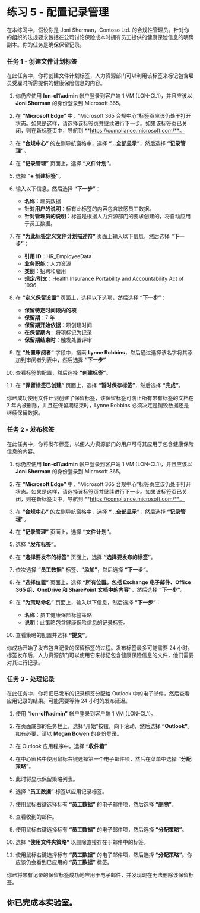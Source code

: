 ﻿# 练习 5 - 配置记录管理

在本练习中，假设你是 Joni Sherman，Contoso Ltd. 的合规性管理员。针对你的组织的法规要求包括在公司讨论保险成本时拥有员工提供的健康保险信息的明确副本。你的任务是确保保留记录。

### 任务 1 - 创建文件计划标签

在此任务中，你将创建文件计划标签，人力资源部门可以利用该标签来标记包含雇员受雇时所需提供的健康保险信息的内容。

1. 你仍应使用 **lon-cl1\admin** 帐户登录到客户端 1 VM (LON-CL1)，并且应该以 **Joni Sherman** 的身份登录到 Microsoft 365。 

2. 在 **“Microsoft Edge”** 中，“Microsoft 365 合规中心”标签页应该仍处于打开状态。如果是这样，请选择该标签页并继续进行下一步。如果该标签页已关闭，则在新标签页中，导航到 **https://compliance.microsoft.com/**。 

3. 在 **“合规中心”** 的左侧导航窗格中，选择 **“...全部显示”**，然后选择 **“记录管理”**。

4. 在 **“记录管理”** 页面上，选择 **“文件计划”**。

5. 选择 **“+ 创建标签”**。

6. 输入以下信息，然后选择 **“下一步”**：
    - **名称**：雇员数据
    - **针对用户的说明**：标有此标签的内容包含敏感员工数据。
    - **针对管理员的说明**：标签是根据人力资源部门的要求创建的，将自动应用于员工数据。

7. 在 **“为此标签定义文件计划描述符”** 页面上输入以下信息，然后选择 **“下一步”**：

    - **引用 ID**：HR_EmployeeData
    - **业务职能**：人力资源
    - **类别**：招聘和雇用
    - **规定/引文**：Health Insurance Portability and Accountability Act of 1996

8. 在 **“定义保留设置”** 页面上，选择以下选项，然后选择 **“下一步”**：
    - **保留特定时间段内的项**
    - **保留期**：7 年
    - **保留期开始依据**：项创建时间
    - **在保留期内**：将项标记为记录
    - **保留期结束时**：触发处置评审

9. 在 **“处置审阅者”** 字段中，搜索 **Lynne Robbins**，然后通过选择该名字将其添加到审阅者列表中，然后选择 **“下一步”**

10. 查看标签的配置，然后选择 **“创建标签”**。

11. 在 **“保留标签已创建”** 页面上，选择 **“暂时保存标签”**，然后选择 **“完成”**。

你已成功使用文件计划创建了保留标签，该保留标签可防止所有带有标签的文档在 7 年内被删除，并且在保留期结束时，Lynne Robbins 必须决定是销毁数据还是继续保留数据。

### 任务 2 - 发布标签

在此任务中，你将发布标签，以便人力资源部门的用户可将其应用于包含健康保险信息的内容。  

1. 你仍应使用 **lon-cl1\admin** 帐户登录到客户端 1 VM (LON-CL1)，并且应该以 **Joni Sherman** 的身份登录到 Microsoft 365。 

2. 在 **“Microsoft Edge”** 中，“Microsoft 365 合规中心”标签页应该仍处于打开状态。如果是这样，请选择该标签页并继续进行下一步。如果该标签页已关闭，则在新标签页中，导航到 **https://compliance.microsoft.com/**。 

3. 在 **“合规中心”** 的左侧导航窗格中，选择 **“...全部显示”**，然后选择 **“记录管理”**。

4. 在 **“记录管理”** 页面上，选择 **“文件计划”**。

5. 选择 **“发布标签”**。

6. 在 **“选择要发布的标签”** 页面上，选择 **“选择要发布的标签”**。

7. 依次选择 **“员工数据”** 标签、**“添加”**，然后选择 **“下一步”**。

8. 在 **“选择位置”** 页面上，选择 **“所有位置。包括 Exchange 电子邮件、Office 365 组、OneDrive 和 SharePoint 文档中的内容”**，然后选择 **“下一步”**。

9. 在 **“为策略命名”** 页面上，输入以下信息，然后选择 **“下一步”**：
    - **名称**：员工健康保险标签策略
    - **说明**：此策略包含健康保险信息的记录标签。

10. 查看策略的配置并选择 **“提交”**。

你成功开始了发布包含记录的保留标签的过程。发布标签最多可能需要 24 小时。标签发布后，人力资源部门可以使用它来标记包含健康保险信息的文件，他们需要对其进行记录。

### 任务 3 - 处理记录

在此任务中，你将把已发布的记录标签分配给 Outlook 中的电子邮件，然后查看应用记录的结果。可能需要等待 24 小时的发布延迟。

1. 使用 **“lon-cl1\admin”** 帐户登录到客户端 1 VM (LON-CL1)。

2. 在页面底部的任务栏上，选择“开始”按钮，向下滚动，然后选择 **“Outlook”**。如有必要，请以 **Megan Bowen** 的身份登录。
 
3. 在 Outlook 应用程序中，选择 **“收件箱”**

4. 在中心窗格中使用鼠标右键选择第一个电子邮件项，然后在菜单中选择 **“分配策略”**。

5. 此时将显示保留策略列表。

6. 选择 **“员工数据”** 标签以应用记录标签。

7. 使用鼠标右键选择标有 **“员工数据”** 的电子邮件项，然后选择 **“删除”**。

8. 查看收到的邮件。

9. 使用鼠标右键选择标有 **“员工数据”** 的电子邮件项，然后选择 **“分配策略”**。

10. 选择 **“使用文件夹策略”** 以删除直接存在于邮件中的标签。

11. 使用鼠标右键选择标有 **“员工数据”** 的电子邮件项，然后选择 **“分配策略”**。你应该仍会看到已应用的 **“员工数据”** 标签。

你已将带有记录的保留标签成功地应用于电子邮件，并发现现在无法删除该保留标签。 

## 你已完成本实验室。